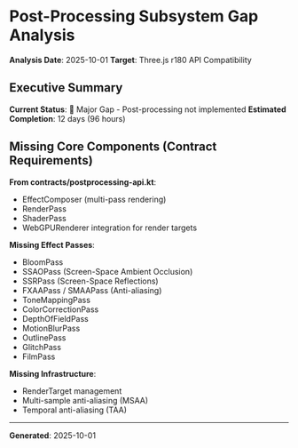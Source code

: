 # Post-Processing Subsystem Gap Analysis

**Analysis Date**: 2025-10-01
**Target**: Three.js r180 API Compatibility

## Executive Summary

**Current Status**: 🔴 Major Gap - Post-processing not implemented
**Estimated Completion**: 12 days (96 hours)

## Missing Core Components (Contract Requirements)

**From contracts/postprocessing-api.kt**:
- EffectComposer (multi-pass rendering)
- RenderPass
- ShaderPass
- WebGPURenderer integration for render targets

**Missing Effect Passes**:
- BloomPass
- SSAOPass (Screen-Space Ambient Occlusion)
- SSRPass (Screen-Space Reflections)
- FXAAPass / SMAAPass (Anti-aliasing)
- ToneMappingPass
- ColorCorrectionPass
- DepthOfFieldPass
- MotionBlurPass
- OutlinePass
- GlitchPass
- FilmPass

**Missing Infrastructure**:
- RenderTarget management
- Multi-sample anti-aliasing (MSAA)
- Temporal anti-aliasing (TAA)

---

**Generated**: 2025-10-01
